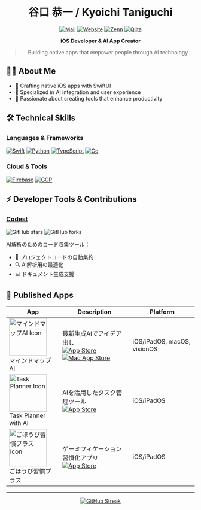 <div align="center">

# 谷口 恭一 / Kyoichi Taniguchi

[![Mail](https://img.shields.io/badge/Email-info%40taniguchi--kyoichi.com-blue?style=flat-square&logo=gmail&logoColor=white)](mailto:info@taniguchi-kyoichi.com)
[![Website](https://img.shields.io/badge/Website-taniguchi--kyoichi.com-green?style=flat-square&logo=safari&logoColor=white)](https://taniguchi-kyoichi.com)
[![Zenn](https://img.shields.io/badge/Zenn-@kyoichi-blue?style=flat-square&logo=zenn&logoColor=white)](https://zenn.dev/kyoichi)
[![Qiita](https://img.shields.io/badge/Qiita-@taniguchi--kyoichi-55C500?style=flat-square&logo=qiita&logoColor=white)](https://qiita.com/taniguchi-kyoichi)

**iOS Developer & AI App Creator**

> Building native apps that empower people through AI technology

</div>

## 👨‍💻 About Me
- 🚀 Crafting native iOS apps with SwiftUI
- 🤖 Specialized in AI integration and user experience
- 🌱 Passionate about creating tools that enhance productivity

## 🛠 Technical Skills
### Languages & Frameworks
[![Swift](https://img.shields.io/badge/Swift-FA7343?style=for-the-badge&logo=swift&logoColor=white)](https://developer.apple.com/swift/)
[![Python](https://img.shields.io/badge/Python-3776AB?style=for-the-badge&logo=python&logoColor=white)](https://www.python.org/)
[![TypeScript](https://img.shields.io/badge/TypeScript-007ACC?style=for-the-badge&logo=typescript&logoColor=white)](https://www.typescriptlang.org/)
[![Go](https://img.shields.io/badge/Go-00ADD8?style=for-the-badge&logo=go&logoColor=white)](https://go.dev/)

### Cloud & Tools
[![Firebase](https://img.shields.io/badge/Firebase-FFCA28?style=for-the-badge&logo=firebase&logoColor=black)](https://firebase.google.com/)
[![GCP](https://img.shields.io/badge/Google_Cloud-4285F4?style=for-the-badge&logo=google-cloud&logoColor=white)](https://cloud.google.com/)

## ⚡ Developer Tools & Contributions
### [Codest](https://github.com/no-problem-dev/codest)
![GitHub stars](https://img.shields.io/github/stars/no-problem-dev/codest?style=social)
![GitHub forks](https://img.shields.io/github/forks/no-problem-dev/codest?style=social)

AI解析のためのコード収集ツール：
- 📝 プロジェクトコードの自動集約
- 🔍 AI解析用の最適化
- 📊 ドキュメント生成支援

## 🚀 Published Apps

| App | Description | Platform |
|-----|-------------|----------|
| <img src="https://github.com/taniguchi-kyoichi/taniguchi-kyoichi/assets/108321315/834028fa-6281-4899-8647-0e1fa0ac0cf7" width="100" alt="マインドマップAI Icon"> <br> マインドマップAI | 最新生成AIでアイデア出し <br> [![App Store](https://img.shields.io/badge/App_Store-0D96F6?style=for-the-badge&logo=app-store&logoColor=white)](https://apps.apple.com/jp/app/id6470609816) <br> [![Mac App Store](https://img.shields.io/badge/Mac_App_Store-0D96F6?style=for-the-badge&logo=app-store&logoColor=white)](https://apps.apple.com/jp/app/id6470609816?platform=mac) | iOS/iPadOS, macOS, visionOS |
| <img src="https://github.com/user-attachments/assets/ba2a0aab-d40b-4a5a-9c37-233487bfff9b" width="100" alt="Task Planner Icon"> <br> Task Planner with AI | AIを活用したタスク管理ツール <br> [![App Store](https://img.shields.io/badge/App_Store-0D96F6?style=for-the-badge&logo=app-store&logoColor=white)](https://apps.apple.com/jp/app/id6608970326) | iOS/iPadOS |
| <img src="https://github.com/taniguchi-kyoichi/taniguchi-kyoichi/assets/108321315/a98356e1-6abd-4029-8ea0-4e55ffc0ca07" width="100" alt="ごほうび習慣プラス Icon"> <br> ごほうび習慣プラス | ゲーミフィケーション習慣化アプリ <br> [![App Store](https://img.shields.io/badge/App_Store-0D96F6?style=for-the-badge&logo=app-store&logoColor=white)](https://apps.apple.com/jp/app/id6474091359) | iOS/iPadOS |

---

<p align="center">
  <a href="https://git.io/streak-stats">
    <img src="https://github-readme-streak-stats.herokuapp.com/?user=taniguchi-kyoichi&theme=dracula&hide_border=true&background=00000000" alt="GitHub Streak" />
  </a>
</p>

